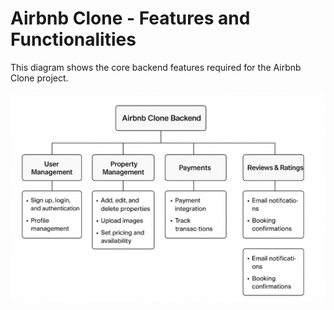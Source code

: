 # Airbnb Clone - Features and Functionalities

This diagram shows the core backend features required for the Airbnb Clone project.

![Features](./main%20backend%20features_diagram.png)


